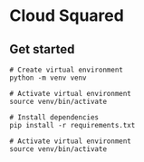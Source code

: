 # Cloud Squared

## Get started
```
# Create virtual environment
python -m venv venv

# Activate virtual environment
source venv/bin/activate

# Install dependencies
pip install -r requirements.txt

# Activate virtual environment
source venv/bin/activate

```

